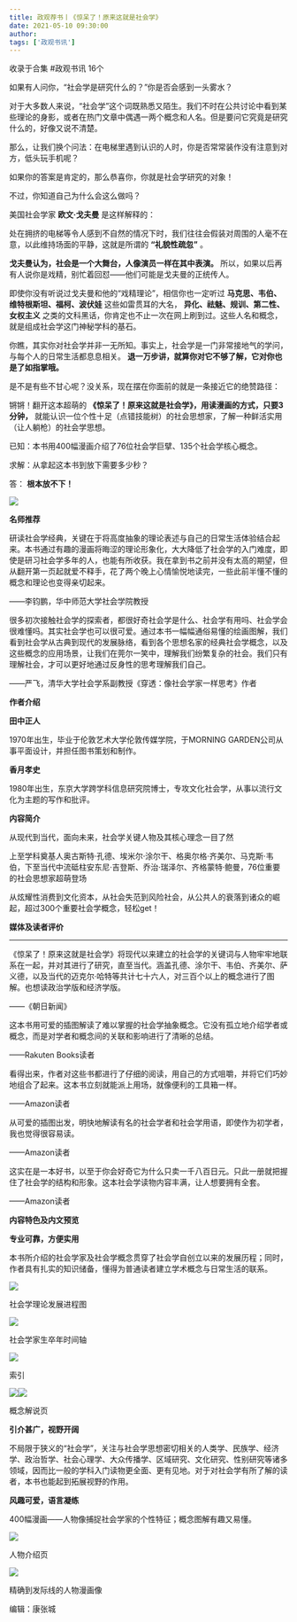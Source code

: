 ```yaml
---
title: 政观荐书丨《惊呆了！原来这就是社会学》
date: 2021-05-10 09:30:00
author: 
tags: ['政观书讯']
---
```



收录于合集 #政观书讯 16个

如果有人问你，“社会学是研究什么的？”你是否会感到一头雾水？  

  

对于大多数人来说，“社会学”这个词既熟悉又陌生。我们不时在公共讨论中看到某些理论的身影，或者在热门文章中偶遇一两个概念和人名。但是要问它究竟是研究什么的，好像又说不清楚。

  

那么，让我们换个问法：在电梯里遇到认识的人时，你是否常常装作没有注意到对方，低头玩手机呢？  

  

如果你的答案是肯定的，那么恭喜你，你就是社会学研究的对象！

  

不过，你知道自己为什么会这么做吗？

  

美国社会学家 **欧文·戈夫曼** 是这样解释的：

  

处在拥挤的电梯等令人感到不自然的情况下时，我们往往会假装对周围的人毫不在意，以此维持场面的平静，这就是所谓的 **“礼貌性疏忽”** 。

  

 **戈夫曼认为，社会是一个大舞台，人像演员一样在其中表演。** 所以，如果以后再有人说你是戏精，别忙着回怼——他们可能是戈夫曼的正统传人。

  

即使你没有听说过戈夫曼和他的“戏精理论”，相信你也一定听过 **马克思、韦伯、维特根斯坦、福柯、波伏娃** 这些如雷贯耳的大名，
**异化、祛魅、规训、第二性、女权主义** 之类的文科黑话，你肯定也不止一次在网上刷到过。这些人名和概念，就是组成社会学这门神秘学科的基石。

  

你瞧，其实你对社会学并非一无所知。事实上，社会学是一门非常接地气的学问，与每个人的日常生活都息息相关。
**退一万步讲，就算你对它不够了解，它对你也是了如指掌哦。**

  

是不是有些不甘心呢？没关系，现在摆在你面前的就是一条接近它的绝赞路径：

  
锵锵！翻开这本超萌的 **《惊呆了！原来这就是社会学》，用读漫画的方式，只要3分钟，**
就能认识一位个性十足（点错技能树）的社会思想家，了解一种鲜活实用（让人躺枪）的社会学思想。

  

已知：本书用400幅漫画介绍了76位社会学巨擘、135个社会学核心概念。

  

求解：从拿起这本书到放下需要多少秒？

  

答： **根本放不下！**  

![](/images/124/2.jpeg)

  

 **名师推荐**

研读社会学经典，关键在于将高度抽象的理论表述与自己的日常生活体验结合起来。本书通过有趣的漫画将晦涩的理论形象化，大大降低了社会学的入门难度，即使是研习社会学多年的人，也能有所收获。我在拿到书之前并没有太高的期望，但从翻开第一页起就爱不释手，花了两个晚上心情愉悦地读完，一些此前半懂不懂的概念和理论也变得亲切起来。

——李钧鹏，华中师范大学社会学院教授

  
很多初次接触社会学的探索者，都很好奇社会学是什么、社会学有用吗、社会学会很难懂吗。其实社会学也可以很可爱。通过本书一幅幅通俗易懂的绘画图解，我们看到社会学从古典到现代的发展脉络，看到各个思想名家的经典社会学概念，以及这些概念的应用场景，让我们在莞尔一笑中，理解我们纷繁复杂的社会。我们只有理解社会，才可以更好地通过反身性的思考理解我们自己。

——严飞，清华大学社会学系副教授《穿透：像社会学家一样思考》作者

  

 **作者介绍**

  

 **田中正人**

1970年出生，毕业于伦敦艺术大学伦敦传媒学院，于MORNING GARDEN公司从事平面设计，并担任图书策划和制作。

  

 **香月孝史**

1980年出生，东京大学跨学科信息研究院博士，专攻文化社会学，从事以流行文化为主题的写作和批评。

  

 **内容简介**

从现代到当代，面向未来，社会学关键人物及其核心理念一目了然

  

上至学科奠基人奥古斯特·孔德、埃米尔·涂尔干、格奥尔格·齐美尔、马克斯·韦伯，下至当代中流砥柱安东尼·吉登斯、乔治·瑞泽尔、齐格蒙特·鲍曼，76位重要的社会思想家超萌登场

  

从炫耀性消费到文化资本，从社会失范到风险社会，从公共人的衰落到诸众的崛起，超过300个重要社会学概念，轻松get！

  

 **媒体及读者评价**

 ****

《惊呆了！原来这就是社会学》将现代以来建立的社会学的关键词与人物牢牢地联系在一起，并对其进行了研究，直至当代。涵盖孔德、涂尔干、韦伯、齐美尔、萨义德，以及当代的迈克尔·哈特等共计七十六人，对三百个以上的概念进行了图解。也想读政治学版和经济学版。

——《朝日新闻》

  

这本书用可爱的插图解读了难以掌握的社会学抽象概念。它没有孤立地介绍学者或概念，而是对学者和概念间的关联和影响进行了清晰的总结。

——Rakuten Books读者

  

看得出来，作者对这些书都进行了仔细的阅读，用自己的方式咀嚼，并将它们巧妙地组合了起来。这本书立刻就能派上用场，就像便利的工具箱一样。

——Amazon读者

  

从可爱的插图出发，明快地解读有名的社会学者和社会学用语，即使作为初学者，我也觉得很容易读。

——Amazon读者

  

这实在是一本好书，以至于你会好奇它为什么只卖一千八百日元。只此一册就把握住了社会学的结构和形象。这本社会学读物内容丰满，让人想要拥有全套。

——Amazon读者

**内容特色及内文预览**

 **专业可靠，方便实用**

  

本书所介绍的社会学家及社会学概念贯穿了社会学自创立以来的发展历程；同时，作者具有扎实的知识储备，懂得为普通读者建立学术概念与日常生活的联系。

![](/images/124/3.png)

社会学理论发展进程图

![](/images/124/4.png)

社会学家生卒年时间轴

![](/images/124/5.png)

索引

![](/images/124/6.png)![](/images/124/7.png)

概念解说页  

  

 **引介甚广，视野开阔**

  

不局限于狭义的“社会学”，关注与社会学思想密切相关的人类学、民族学、经济学、政治哲学、社会心理学、大众传播学、区域研究、文化研究、性别研究等诸多领域，因而比一般的学科入门读物更全面、更有见地。对于对社会学有所了解的读者，本书也能起到拓展视野的作用。

  

 **风趣可爱，语言凝练**

  

400幅漫画——人物像捕捉社会学家的个性特征；概念图解有趣又易懂。

![](/images/124/8.png)

人物介绍页

![](/images/124/9.jpeg)

精确到发际线的人物漫画像  

  

  

编辑：康张城  

  

  

